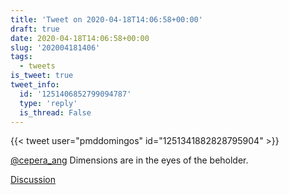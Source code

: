 ```yaml
---
title: 'Tweet on 2020-04-18T14:06:58+00:00'
draft: true
date: 2020-04-18T14:06:58+00:00
slug: '202004181406'
tags:
  - tweets
is_tweet: true
tweet_info:
  id: '1251406852799094787'
  type: 'reply'
  is_thread: False
---
```




{{< tweet user="pmddomingos" id="1251341882828795904" >}}

[@cepera_ang](https://x.com/cepera_ang) Dimensions are in the eyes of the beholder.

[Discussion](https://x.com/sytelus/status/1251406852799094787)
